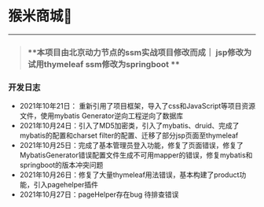 # 猴米商城🐒

---

> ### **本项目由北京动力节点的ssm实战项目修改而成｜ jsp修改为试用thymeleaf ssm修改为springboot ** 

### **开发日志**

* 2021年10年21日： 重新引用了项目框架，导入了css和JavaScript等项目资源文件，使用mybatis Generator逆向工程逆向了数据库
* 2021年10月24日：引入了MD5加密类，引入了mybatis、druid、完成了mybatis的配置和charset filter的配置、迁移了部分jsp页面至thymeleaf
* 2021年10月25日：完成了基本管理员登入功能，修复了页面错误，修复了MybatisGenerator错误配置文件生成不可用mapper的错误，修复mybatis和springboot的版本冲突问题
* 2021年10月26日：修复了大量thymeleaf用法错误，基本构建了product功能，引入pagehelper插件
* 2021年10月27日：pageHelper存在bug 待排查错误


